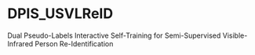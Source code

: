 # DPIS_USVLReID
Dual Pseudo-Labels Interactive Self-Training for Semi-Supervised Visible-Infrared Person Re-Identification
